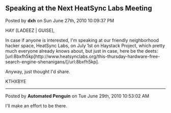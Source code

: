 ## Speaking at the Next HeatSync Labs Meeting
Posted by **dxh** on Sun June 27th, 2010 10:09:37 PM

HAY [LADEEZ | GUISE],

In case if anyone is interested, I'm speaking at our friendly neighborhood hacker space, HeatSync Labs, on July 1st on Haystack Project, which pretty much everyone already knows about, but just in case, here be the deets: [url:8bxfh5kp]http&#58;//www&#46;heatsynclabs&#46;org/this-thursday-hardware-free-search-engine-shenanigans/[/url:8bxfh5kp].

Anyway, just thought I'd share.

KTHXBYE

--------------------------------------------------------------------------------

Posted by **Automated Penguin** on Tue June 29th, 2010 10:53:02 AM

I'll make an effort to be there.
